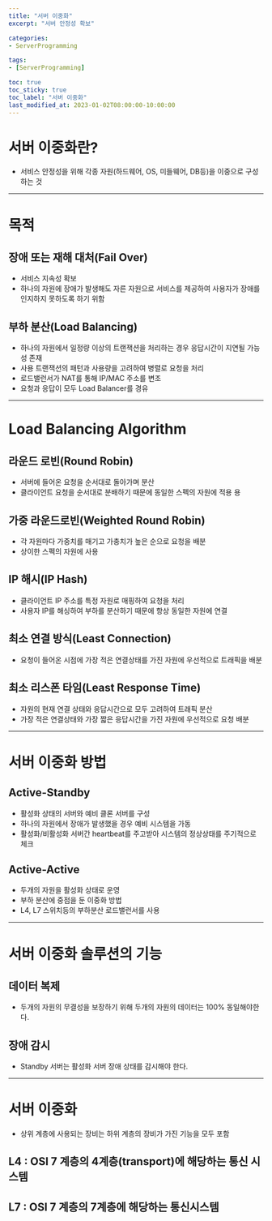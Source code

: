 ```yaml
---
title: "서버 이중화"
excerpt: "서버 안정성 확보"

categories:
- ServerProgramming 

tags:
- [ServerProgramming]

toc: true
toc_sticky: true
toc_label: "서버 이중화"
last_modified_at: 2023-01-02T08:00:00-10:00:00
---
```


# 서버 이중화란? 
  - 서비스 안정성을 위해 각종 자원(하드웨어, OS, 미들웨어, DB등)을 이중으로 구성하는 것

---

# 목적
## 장애 또는 재해 대처(Fail Over)
  - 서비스 지속성 확보
  - 하나의 자원에 장애가 발생해도 자른 자원으로 서비스를 제공하여 사용자가 장애를 인지하지 못하도록 하기 위함

## 부하 분산(Load Balancing)
  - 하나의 자원에서 일정량 이상의 트랜잭션을 처리하는 경우 응답시간이 지연될 가능성 존재
  - 사용 트랜잭션의 패턴과 사용량을 고려하여 병렬로 요청을 처리
  - 로드밸런서가 NAT를 통해 IP/MAC 주소를 변조
  - 요청과 응답이 모두 Load Balancer를 경유

---

# Load Balancing Algorithm

## 라운드 로빈(Round Robin)
  - 서버에 들어온 요청을 순서대로 돌아가며 분산
  - 클라이언트 요청을 순서대로 분배하기 때문에 동일한 스펙의 자원에 적용
용
## 가중 라운드로빈(Weighted Round Robin)
  - 각 자원마다 가중치를 매기고 가충치가 높은 순으로 요청을 배분
  - 상이한 스펙의 자원에 사용

## IP 해시(IP Hash)
  - 클라이언트 IP 주소를 특정 자원로 매핑하여 요청을 처리
  - 사용자 IP를 해싱하여 부하를 분산하기 때문에 항상 동일한 자원에 연결

## 최소 연결 방식(Least Connection)
  - 요청이 들어온 시점에 가장 적은 연결상태를 가진 자원에 우선적으로 트래픽을 배분

## 최소 리스폰 타임(Least Response Time)
  - 자원의 현재 연결 상태와 응답시간으로 모두 고려하여 트래픽 분산
  - 가장 적은 연결상태와 가장 짧은 응답시간을 가진 자원에 우선적으로 요청 배분

---

# 서버 이중화 방법
## Active-Standby
  - 활성화 상태의 서버와 예비 클론 서버를 구성
  - 하나의 자원에서 장애가 발생했을 경우 예비 시스템을 가동
  - 활성화/비활성화 서버간 heartbeat를 주고받아 시스템의 정상상태를 주기적으로 체크

## Active-Active 
  - 두개의 자원을 활성화 상태로 운영
  - 부하 분산에 중점을 둔 이중화 방법
  - L4, L7 스위치등의 부하분산 로드밸런서를 사용

---

# 서버 이중화 솔루션의 기능
## 데이터 복제
  - 두개의 자원의 무결성을 보장하기 위해 두개의 자원의 데이터는 100% 동일해야한다.
## 장애 감시
  - Standby 서버는 활성화 서버 장애 상태를 감시해야 한다.

---
# 서버 이중화
  - 상위 계층에 사용되는 장비는 하위 계층의 장비가 가진 기능을 모두 포함

## L4 : OSI 7 계층의 4계층(transport)에 해당하는 통신 시스템
## L7 : OSI 7 계층의 7계층에 해당하는 통신시스템